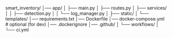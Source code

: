 smart_inventory/
│── app/
│   ├── main.py
│   ├── routes.py
│   ├── services/
│   │   ├── detection.py
│   │   └── log_manager.py
│   ├── static/
│   └── templates/
│── requirements.txt
│── Dockerfile
│── docker-compose.yml   # optional (for dev)
│── .dockerignore
│── .github/
│   └── workflows/
│       └── ci.yml

